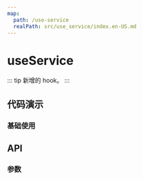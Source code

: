 ```yaml
---
map:
  path: /use-service
  realPath: src/use_service/index.en-US.md
---
```


# useService

::: tip
新增的 hook。
:::

## 代码演示

### 基础使用

<demo src="./demo/demo.vue"
language="vue"
title="基础用法"
desc="查询数据">
</demo>

## API


### 参数
